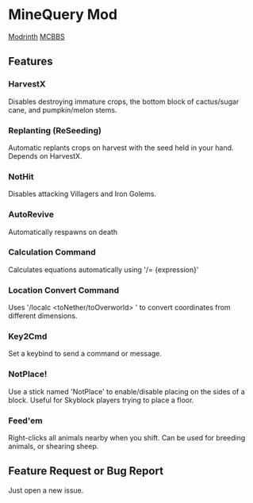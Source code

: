 # MineQuery Mod

[Modrinth](https://modrinth.com/mod/minequery)
[MCBBS](https://www.mcbbs.net/thread-1215659-1-1.html)

## Features

### HarvestX
Disables destroying immature crops, the bottom block of cactus/sugar cane, and pumpkin/melon stems.

### Replanting (ReSeeding)
Automatic replants crops on harvest with the seed held in your hand. Depends on HarvestX.

### NotHit
Disables attacking Villagers and Iron Golems.

### AutoRevive
Automatically respawns on death

### Calculation Command
Calculates equations automatically using '/= {expression}'

### Location Convert Command
Uses '/localc <toNether/toOverworld> ' to convert coordinates from different dimensions.

### Key2Cmd
Set a keybind to send a command or message.

### NotPlace!
Use a stick named 'NotPlace' to enable/disable placing on the sides of a block. Useful for Skyblock players trying to place a floor.

### Feed'em
Right-clicks all animals nearby when you shift. Can be used for breeding animals, or shearing sheep.

## Feature Request or Bug Report

Just open a new issue.
